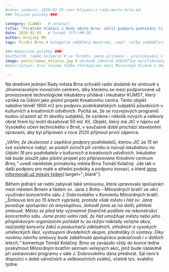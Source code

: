 ```yaml
---
#název souboru: 2020-02-05-unor-hlaseni-z-rady-mesta-brna.md
### Povinné položky ###

category: CLANKY   # nešahat!
title: "Pirátské hlášení z Rady města Brna: další podpora podnikání či koncertní sál J. Dobrovského"
date: 2020-02-05   # formát YYYY-MM-DD
author: Krajský MO
tags: Piráti Brno # kategorie odděleny mezerami, např. volby zemědělství životní-prostředí piráti (viz https://jihomoravsky.pirati.cz/tags/)

### Nepovinné položky ###
#authorId: radek.holomcik # ve formátu jmeno.prijmeni - prolinkování s profilem přes uid
image: posts/tomas_kolacny.jpg # obrázek ideálně 420x677px minifikovaný přes https://tinypng.com/
#description: Proč řešíme těžbu štěrkopísku mezi Moravským Pískem a Uherským Ostrohem? Podrobné info o celé kauze.

---
```


Na dnešním jednání Rady města Brna schválili radní dodatek ke smlouvě s Jihomoravským inovačním centrem, díky kterému se mezi podporované už provozované technologické inkubátory přidává i inkubátor KUMST, který vzniká na Údolní jako pilotní projekt Kreativního centra. Tento objekt nabídne téměř 1800 m2 pro podporu podnikatelských subjektů působících v kulturních a kreativních odvětvích. Počítá se, že se rozvojových programů budou účastnit až tři desítky subjektů, že vznikne i několik nových a celkový obrat firem by mohl dosahovat 50 mil. Kč. Objekt, který má JIC v nájmu od Vysokého učení technického v Brně, v současné době prochází stavebními úpravami, aby byl připraven v roce 2020 přijmout první zájemce.

*„Věřím, že zkušenost z úspěšné podpory podnikatelů, kterou JIC za 15 let své existence nabyl, se podaří zúročit při vzniku a rozvoji inkubátoru na Údolní 19 pro podnikatele v kulturních a kreativních odvětvích. Inkubátor tak bude sloužit jako pilotní projekt pro připravované Kreativní centrum Brno,“* uvedl náměstek primátorky města Brna Tomáš Koláčný. Jde tak o další podporu pro malé a střední podniky a podporu inovací, o které [jsme informovali už minulý týden](https://jihomoravsky.pirati.cz/aktuality/hlaseni-z-rady-mesta-brna.html){:target="_blank"}.

Během jednání se radní zabývali také smlouvou, která upravovala spolupráci mezi městem Brnem a řádem sv. Jana z Boha – Milosrdných bratří ve věci využívání koncertního sálu J. Dobrovského v Konventu Milosrdných bratří. *„Smlouva loni po 15 letech vypršela, protože však město i řád sv. Jana považuje spolupráci za smysluplnou, dohodli jsme se na další, pětileté smlouvě. Město se před lety významně finančně podílelo na rekonstrukci koncertního sálu. Jsme proto velmi rádi, že řád umožňuje městu nebo jeho příspěvkovým organizacím pořádat tu za režijní náklady veřejné akce, nejčastěji koncerty žáků a posluchačů základních, středních a vysokých uměleckých škol, vystoupení divadelních skupin, přednášky či výstavy. Díky novému návrhu smlouvy bude zaběhnutá spolupráce pokračovat i v dalších letech,“* komentuje Tomáš Koláčný. Brno se zavázalo vždy do konce ledna poskytnout Milosrdným bratřím seznam veřejných akcí, jimž bude následně při sestavování programu v sále J. Dobrovského dána přednost. Sál není k dispozici v době vánočních a velikonočních svátků, včetně tzv. svatého týdne.
